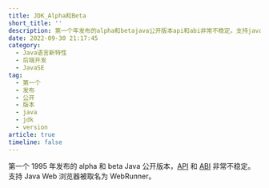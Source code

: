 ```yaml
---
title: JDK_Alpha和Beta
short_title: ''
description: 第一个年发布的alpha和betajava公开版本api和abi非常不稳定。支持javaweb浏览器被取名为webrunner。‍
date: 2022-09-30 21:17:45
category:
  - Java语言新特性
  - 后端开发
  - JavaSE
tag:
  - 第一个
  - 发布
  - 公开
  - 版本
  - java
  - jdk
  - version
article: true
timeline: false
---
```

第一个 1995 年发布的 alpha 和 beta Java 公开版本，[API](https://zh.wikipedia.org/wiki/%E5%BA%94%E7%94%A8%E7%A8%8B%E5%BA%8F%E6%8E%A5%E5%8F%A3 "应用程序接口") 和 [ABI](https://zh.wikipedia.org/wiki/%E5%BA%94%E7%94%A8%E4%BA%8C%E8%BF%9B%E5%88%B6%E6%8E%A5%E5%8F%A3 "应用二进制接口") 非常不稳定。 支持 Java Web 浏览器被取名为 WebRunner。

‍